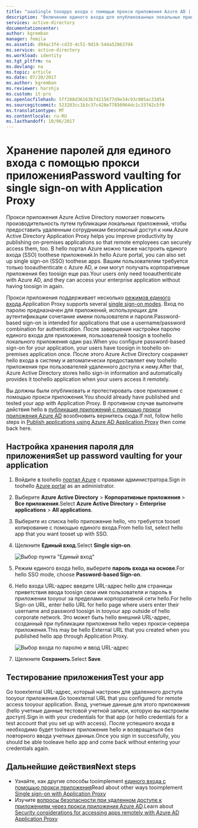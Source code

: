 ```yaml
---
title: "aaaSingle tooapps входа с помощью прокси приложения Azure AD | Документы Microsoft"
description: "Включение единого входа для опубликованных локальных приложений с помощью прокси приложения Azure AD в hello портал Azure."
services: active-directory
documentationcenter: 
author: kgremban
manager: femila
ms.assetid: d94ac3f4-cd33-4c51-9d19-544a528637d4
ms.service: active-directory
ms.workload: identity
ms.tgt_pltfrm: na
ms.devlang: na
ms.topic: article
ms.date: 07/20/2017
ms.author: kgremban
ms.reviewer: harshja
ms.custom: it-pro
ms.openlocfilehash: 5ff288d36163b74215677d9e34c93c985ac33d54
ms.sourcegitcommit: 523283cc1b3c37c428e77850964dc1c33742c5f0
ms.translationtype: MT
ms.contentlocale: ru-RU
ms.lasthandoff: 10/06/2017
---
```

# <a name="password-vaulting-for-single-sign-on-with-application-proxy"></a><span data-ttu-id="3ddcb-103">Хранение паролей для единого входа с помощью прокси приложения</span><span class="sxs-lookup"><span data-stu-id="3ddcb-103">Password vaulting for single sign-on with Application Proxy</span></span>

<span data-ttu-id="3ddcb-104">Прокси приложения Azure Active Directory помогает повысить производительность путем публикации локальных приложений, чтобы предоставить удаленным сотрудникам безопасный доступ к ним.</span><span class="sxs-lookup"><span data-stu-id="3ddcb-104">Azure Active Directory Application Proxy helps you improve productivity by publishing on-premises applications so that remote employees can securely access them, too.</span></span> <span data-ttu-id="3ddcb-105">В hello портал Azure можно также настроить единого входа (SSO) toothese приложений.</span><span class="sxs-lookup"><span data-stu-id="3ddcb-105">In hello Azure portal, you can also set up single sign-on (SSO) toothese apps.</span></span> <span data-ttu-id="3ddcb-106">Вашим пользователям требуется только tooauthenticate с Azure AD, и они могут получать корпоративные приложения без toosign еще раз.</span><span class="sxs-lookup"><span data-stu-id="3ddcb-106">Your users only need tooauthenticate with Azure AD, and they can access your enterprise application without having toosign in again.</span></span>

<span data-ttu-id="3ddcb-107">Прокси приложения поддерживает несколько [режимов единого входа](application-proxy-sso-overview.md).</span><span class="sxs-lookup"><span data-stu-id="3ddcb-107">Application Proxy supports several [single sign-on modes](application-proxy-sso-overview.md).</span></span> <span data-ttu-id="3ddcb-108">Вход по паролю предназначен для приложений, использующих для аутентификации сочетание имени пользователя и пароля.</span><span class="sxs-lookup"><span data-stu-id="3ddcb-108">Password-based sign-on is intended for applications that use a username/password combination for authentication.</span></span> <span data-ttu-id="3ddcb-109">После завершения настройки паролю единого входа для приложения, пользователей toosign в toohello локального приложения один раз.</span><span class="sxs-lookup"><span data-stu-id="3ddcb-109">When you configure password-based sign-on for your application, your users have toosign in toohello on-premises application once.</span></span> <span data-ttu-id="3ddcb-110">После этого Azure Active Directory сохраняет hello входа в систему и автоматически предоставляет ему toohello приложения при пользователей удаленного доступа к нему.</span><span class="sxs-lookup"><span data-stu-id="3ddcb-110">After that, Azure Active Directory stores hello sign-in information and automatically provides it toohello application when your users access it remotely.</span></span> 

<span data-ttu-id="3ddcb-111">Вы должны были опубликовать и протестировать свое приложение с помощью прокси приложения.</span><span class="sxs-lookup"><span data-stu-id="3ddcb-111">You should already have published and tested your app with Application Proxy.</span></span> <span data-ttu-id="3ddcb-112">В противном случае выполните действия hello в [публикация приложений с помощью прокси приложения Azure AD](application-proxy-publish-azure-portal.md) возобновить вернитесь сюда.</span><span class="sxs-lookup"><span data-stu-id="3ddcb-112">If not, follow hello steps in [Publish applications using Azure AD Application Proxy](application-proxy-publish-azure-portal.md) then come back here.</span></span> 

## <a name="set-up-password-vaulting-for-your-application"></a><span data-ttu-id="3ddcb-113">Настройка хранения пароля для приложения</span><span class="sxs-lookup"><span data-stu-id="3ddcb-113">Set up password vaulting for your application</span></span>

1. <span data-ttu-id="3ddcb-114">Войдите в toohello [портал Azure](https://portal.azure.com) с правами администратора.</span><span class="sxs-lookup"><span data-stu-id="3ddcb-114">Sign in toohello [Azure portal](https://portal.azure.com) as an administrator.</span></span>
2. <span data-ttu-id="3ddcb-115">Выберите **Azure Active Directory** > **Корпоративные приложения** > **Все приложения**.</span><span class="sxs-lookup"><span data-stu-id="3ddcb-115">Select **Azure Active Directory** > **Enterprise applications** > **All applications**.</span></span>
3. <span data-ttu-id="3ddcb-116">Выберите из списка hello приложение hello, что требуется tooset копирование с помощью единого входа.</span><span class="sxs-lookup"><span data-stu-id="3ddcb-116">From hello list, select hello app that you want tooset up with SSO.</span></span>  
4. <span data-ttu-id="3ddcb-117">Щелкните **Единый вход**.</span><span class="sxs-lookup"><span data-stu-id="3ddcb-117">Select **Single sign-on**.</span></span>

   ![Выбор пункта "Единый вход"](./media/application-proxy-sso-azure-portal/select-sso.png)

5. <span data-ttu-id="3ddcb-119">Режим единого входа hello, выберите **пароль входа на основе**.</span><span class="sxs-lookup"><span data-stu-id="3ddcb-119">For hello SSO mode, choose **Password-based Sign-on**.</span></span>
6. <span data-ttu-id="3ddcb-120">Hello входа URL-адрес введите URL-адрес hello для страницы приветствия ввода toosign свои имя пользователя и пароль в приложении tooyour за пределами корпоративной сети hello.</span><span class="sxs-lookup"><span data-stu-id="3ddcb-120">For hello Sign-on URL, enter hello URL for hello page where users enter their username and password toosign in tooyour app outside of hello corporate network.</span></span> <span data-ttu-id="3ddcb-121">Это может быть hello внешний URL-адрес, созданный при публикации приложения hello через прокси-сервера приложения.</span><span class="sxs-lookup"><span data-stu-id="3ddcb-121">This may be hello External URL that you created when you published hello app through Application Proxy.</span></span> 

   ![Выбор входа по паролю и ввод URL-адрес](./media/application-proxy-sso-azure-portal/password-sso.png)

7. <span data-ttu-id="3ddcb-123">Щелкните **Сохранить**.</span><span class="sxs-lookup"><span data-stu-id="3ddcb-123">Select **Save**.</span></span>

<!-- Need toorepro?
7. hello page should tell you that a sign-in form was successfully detected at hello provided URL. If it doesn't, select **Configure [your app name] Password Single Sign-on Settings** and choose **Manually detect sign-in fields**. Follow hello instructions toopoint out where hello sign-in credentials go. 
-->

## <a name="test-your-app"></a><span data-ttu-id="3ddcb-124">Тестирование приложения</span><span class="sxs-lookup"><span data-stu-id="3ddcb-124">Test your app</span></span>

<span data-ttu-id="3ddcb-125">Go tooexternal URL-адрес, который настроен для удаленного доступа tooyour приложения.</span><span class="sxs-lookup"><span data-stu-id="3ddcb-125">Go tooexternal URL that you configured for remote access tooyour application.</span></span> <span data-ttu-id="3ddcb-126">Вход, учетные данные для этого приложения (hello учетные данные тестовой учетной записи, которую вы настроили доступ).</span><span class="sxs-lookup"><span data-stu-id="3ddcb-126">Sign in with your credentials for that app (or hello credentials for a test account that you set up with access).</span></span> <span data-ttu-id="3ddcb-127">После успешного входа в необходимо будет tooleave приложение hello и возвращаться без повторного ввода учетных данных.</span><span class="sxs-lookup"><span data-stu-id="3ddcb-127">Once you sign in successfully, you should be able tooleave hello app and come back without entering your credentials again.</span></span> 

## <a name="next-steps"></a><span data-ttu-id="3ddcb-128">Дальнейшие действия</span><span class="sxs-lookup"><span data-stu-id="3ddcb-128">Next steps</span></span>

- <span data-ttu-id="3ddcb-129">Узнайте, как другие способы tooimplement [единого входа с помощью прокси приложения](application-proxy-sso-overview.md)</span><span class="sxs-lookup"><span data-stu-id="3ddcb-129">Read about other ways tooimplement [Single sign-on with Application Proxy](application-proxy-sso-overview.md)</span></span>
- <span data-ttu-id="3ddcb-130">Изучите [вопросы безопасности при удаленном доступе к приложениям через прокси приложения Azure AD](application-proxy-security-considerations.md).</span><span class="sxs-lookup"><span data-stu-id="3ddcb-130">Learn about [Security considerations for accessing apps remotely with Azure AD Application Proxy](application-proxy-security-considerations.md)</span></span>